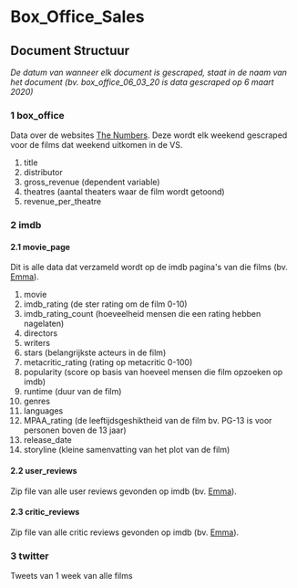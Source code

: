 # Box_Office_Sales

## Document Structuur
_De datum van wanneer elk document is gescraped, staat in de naam van het document (bv. box_office_06_03_20 is data gescraped op 6 maart 2020)_

### 1 box_office
Data over de websites [The Numbers](https://www.the-numbers.com/weekend-box-office-chart). Deze wordt elk weekend gescraped voor de films dat weekend uitkomen in de VS.

1. title
2. distributor
3. gross_revenue (dependent variable)
4. theatres (aantal theaters waar de film wordt getoond)
5. revenue_per_theatre

### 2 imdb
#### 2.1 movie_page
Dit is alle data dat verzameld wordt op de imdb pagina's van die films (bv. [Emma](https://www.imdb.com/title/tt9214832/)).

1. movie
2. imdb_rating (de ster rating om de film 0-10)
3. imdb_rating_count (hoeveelheid mensen die een rating hebben nagelaten)
4. directors
5. writers
6. stars (belangrijkste acteurs in de film)
7. metacritic_rating (rating op metacritic 0-100)
8. popularity (score op basis van hoeveel mensen die film opzoeken op imdb)
9. runtime (duur van de film)
10. genres
11. languages
12. MPAA_rating (de leeftijdsgeshiktheid van de film bv. PG-13 is voor personen boven de 13 jaar)
13. release_date
14. storyline (kleine samenvatting van het plot van de film)

#### 2.2 user_reviews
Zip file van alle user reviews gevonden op imdb (bv. [Emma](https://www.imdb.com/title/tt9214832/reviews)).

#### 2.3 critic_reviews
Zip file van alle critic reviews gevonden op imdb (bv. [Emma](https://www.imdb.com/title/tt9214832/externalreviews)).

### 3 twitter
Tweets van 1 week van alle films
